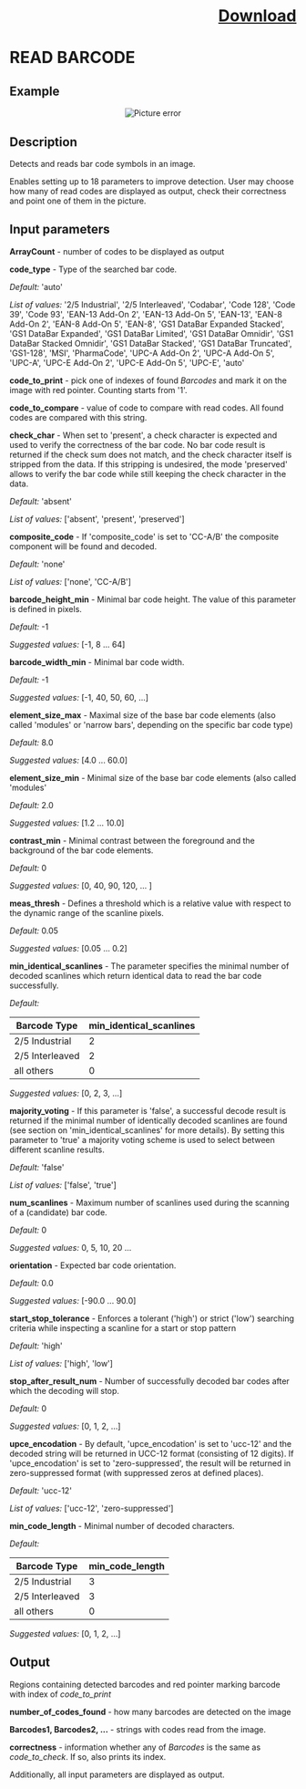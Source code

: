 # <p align="right"><a class="github-button" aria-label="Download ntkme/github-buttons on GitHub" href="https://github.com/Balluff-BVS/TestScripts/raw/master/Barcodes/barcodes.zip" data-icon="octicon-cloud-download">Download</a></p>

READ BARCODE
===========
Example
---------
<p align="center">
  <img src="https://github.com/Balluff-BVS/TestScripts/blob/master/Barcodes/barcodes_img.PNG?raw=true" alt="Picture error">
</p>

Description
----------
Detects and reads bar code symbols in an image.

Enables setting up to 18 parameters to improve detection. User may choose how many of read codes are displayed as output, check their correctness and point one of them in the picture. 

Input parameters
--------------
**ArrayCount** - number of codes to be displayed as output

**code_type** - Type of the searched bar code.

*Default:* 'auto'

*List of values:*  '2/5 Industrial', '2/5 Interleaved', 'Codabar', 'Code 128', 'Code 39', 'Code 93', 'EAN-13 Add-On 2', 'EAN-13 Add-On 5', 'EAN-13', 'EAN-8 Add-On 2', 'EAN-8 Add-On 5', 'EAN-8', 'GS1 DataBar Expanded Stacked', 'GS1 DataBar Expanded', 'GS1 DataBar Limited', 'GS1 DataBar Omnidir', 'GS1 DataBar Stacked Omnidir', 'GS1 DataBar Stacked', 'GS1 DataBar Truncated', 'GS1-128', 'MSI', 'PharmaCode', 'UPC-A Add-On 2', 'UPC-A Add-On 5', 'UPC-A', 'UPC-E Add-On 2', 'UPC-E Add-On 5', 'UPC-E', 'auto'

**code_to_print** - pick one of indexes of found *Barcodes* and mark it on the image with red pointer. Counting starts from '1'.

**code_to_compare** - value of code to compare with read codes. All found codes are compared with this string.

**check_char** - When set to 'present', a check character is expected and used to verify the 
		correctness of the bar code. No bar code result is returned if the check 
		sum does not match, and the check character itself is stripped from the 
		data. If this stripping is undesired, the mode 'preserved' allows to verify
		the bar code while still keeping the check character in the data.
    
*Default:* 'absent'
    
*List of values:* ['absent', 'present', 'preserved']

**composite_code** - If 'composite_code' is set to 'CC-A/B' the composite component will be found and decoded.

*Default:* 'none'

*List of values:* ['none', 'CC-A/B']

**barcode_height_min** - Minimal bar code height. The value of this parameter is defined in pixels.

*Default:* -1

*Suggested values:* [-1, 8 ... 64]

**barcode_width_min** - Minimal bar code width.

*Default:* -1

*Suggested values:* [-1, 40, 50, 60, ...]

**element_size_max** - Maximal size of the base bar code elements (also called 'modules' 
			or 'narrow bars', depending on the specific bar code type)
      
*Default:* 8.0

*Suggested values:* [4.0 ... 60.0]
			
**element_size_min** - Minimal size of the base bar code elements (also called 'modules' 

*Default:* 2.0

*Suggested values:* [1.2 ... 10.0]

**contrast_min** - Minimal contrast between the foreground and the background of the bar code elements.

*Default:* 0

*Suggested values:* [0, 40, 90, 120, ... ]

**meas_thresh** - Defines a threshold which is a relative value with respect to the dynamic 
		range of the scanline pixels.

*Default:* 0.05

*Suggested values:* [0.05 ... 0.2]


**min_identical_scanlines** - The parameter specifies the minimal number of decoded scanlines
			which return identical data to read the bar code successfully.
      
*Default:*

| Barcode Type    | min_identical_scanlines |   
|-----------------|-------------------------|
| 2/5 Industrial  | 2                       |
| 2/5 Interleaved | 2                       |
| all others      | 0                       |

        
*Suggested values:* [0, 2, 3, ...]

			
**majority_voting** - If this parameter is 'false', a successful decode result is returned 
			if the minimal number of identically decoded scanlines are found 
			(see section on 'min_identical_scanlines' for more details). 
			By setting this parameter to 'true' a majority voting scheme is 
			used to select between different scanline results.
      
*Default:* 'false'

*List of values:* ['false', 'true']

**num_scanlines** - Maximum number of scanlines used during the scanning of 
			a (candidate) bar code.
      
*Default:* 0

*Suggested values:* 0, 5, 10, 20 ...

**orientation** - Expected bar code orientation.

*Default:* 0.0

*Suggested values:* [-90.0 ... 90.0]

**start_stop_tolerance** - Enforces a tolerant ('high') or strict ('low') searching criteria 
			while inspecting a scanline for a start or stop pattern
      
*Default:* 'high'

*List of values:* ['high', 'low']	

**stop_after_result_num** - Number of successfully decoded bar codes after which 
				the decoding will stop.

*Default:* 0

*Suggested values:* [0, 1, 2, ...]

**upce_encodation** - By default, 'upce_encodation' is set to 'ucc-12' and the decoded 
			string will be returned in UCC-12 format (consisting of 12 digits).
			If 'upce_encodation' is set to 'zero-suppressed', the result will 
			be returned in zero-suppressed format 
			(with suppressed zeros at defined places).
      
*Default:* 'ucc-12'

*List of values:* ['ucc-12', 'zero-suppressed']

**min_code_length** - Minimal number of decoded characters.

*Default:*

| Barcode Type    | min_code_length |
|-----------------|-----------------|
| 2/5 Industrial  | 3               |
| 2/5 Interleaved | 3               |
| all others      | 0               |

*Suggested values:* [0, 1, 2, ...]

 

Output
---------
Regions containing detected barcodes and red pointer marking barcode with index of *code_to_print*

**number_of_codes_found** - how many barcodes are detected on the image

**Barcodes1, Barcodes2, ...** - strings with codes read from the image.

**correctness** - information whether any of *Barcodes* is the same as *code_to_check*. If so, also prints its index.

Additionally, all input parameters are displayed as output.
